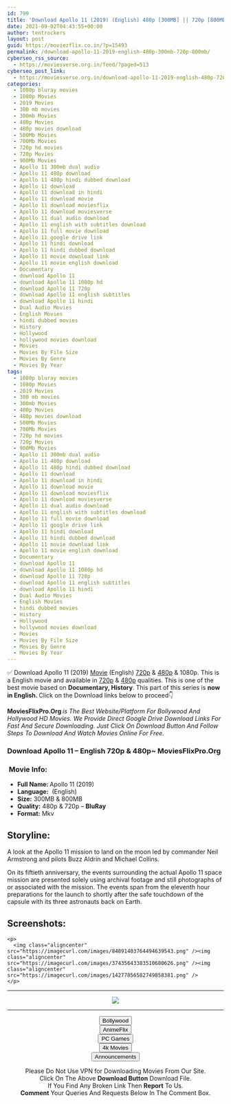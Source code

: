 ```yaml
---
id: 799
title: 'Download Apollo 11 (2019) (English) 480p [300MB] || 720p [800MB]'
date: 2021-09-02T04:43:55+00:00
author: tentrockers
layout: post
guid: https://moviezflix.co.in/?p=15493
permalink: /download-apollo-11-2019-english-480p-300mb-720p-800mb/
cyberseo_rss_source:
  - https://moviesverse.org.in/feed/?paged=513
cyberseo_post_link:
  - https://moviesverse.org.in/download-apollo-11-2019-english-480p-720p/
categories:
  - 1080p bluray movies
  - 1080p Movies
  - 2019 Movies
  - 300 mb movies
  - 300mb Movies
  - 480p Movies
  - 480p movies download
  - 500Mb Movies
  - 700Mb Movies
  - 720p hd movies
  - 720p Movies
  - 900Mb Movies
  - Apollo 11 300mb dual audio
  - Apollo 11 480p download
  - Apollo 11 480p hindi dubbed download
  - Apollo 11 download
  - Apollo 11 download in hindi
  - Apollo 11 download movie
  - Apollo 11 download moviesflix
  - Apollo 11 download moviesverse
  - Apollo 11 dual audio download
  - Apollo 11 english with subtitles download
  - Apollo 11 full movie download
  - Apollo 11 google drive link
  - Apollo 11 hindi download
  - Apollo 11 hindi dubbed download
  - Apollo 11 movie download link
  - Apollo 11 movie english download
  - Documentary
  - download Apollo 11
  - download Apollo 11 1080p hd
  - download Apollo 11 720p
  - download Apollo 11 english subtitles
  - download Apollo 11 hindi
  - Dual Audio Movies
  - English Movies
  - hindi dubbed movies
  - History
  - Hollywood
  - hollywood movies download
  - Movies
  - Movies By File Size
  - Movies By Genre
  - Movies By Year
tags:
  - 1080p bluray movies
  - 1080p Movies
  - 2019 Movies
  - 300 mb movies
  - 300mb Movies
  - 480p Movies
  - 480p movies download
  - 500Mb Movies
  - 700Mb Movies
  - 720p hd movies
  - 720p Movies
  - 900Mb Movies
  - Apollo 11 300mb dual audio
  - Apollo 11 480p download
  - Apollo 11 480p hindi dubbed download
  - Apollo 11 download
  - Apollo 11 download in hindi
  - Apollo 11 download movie
  - Apollo 11 download moviesflix
  - Apollo 11 download moviesverse
  - Apollo 11 dual audio download
  - Apollo 11 english with subtitles download
  - Apollo 11 full movie download
  - Apollo 11 google drive link
  - Apollo 11 hindi download
  - Apollo 11 hindi dubbed download
  - Apollo 11 movie download link
  - Apollo 11 movie english download
  - Documentary
  - download Apollo 11
  - download Apollo 11 1080p hd
  - download Apollo 11 720p
  - download Apollo 11 english subtitles
  - download Apollo 11 hindi
  - Dual Audio Movies
  - English Movies
  - hindi dubbed movies
  - History
  - Hollywood
  - hollywood movies download
  - Movies
  - Movies By File Size
  - Movies By Genre
  - Movies By Year
---
```

<div class="thecontent clearfix">
  <p>
    ✅ Download Apollo 11 (2019) <a href="https://moviesverse.org.in/category/movies/" data-wpel-link="internal">Movie</a> (English) <a href="https://moviesverse.org.in/720p-movies/" data-wpel-link="internal">720p</a>&nbsp;&&nbsp;<a href="https://moviesverse.org.in/480p-movies/" data-wpel-link="internal">480p</a> & 1080p. This is a English movie and available in <a href="https://moviesverse.org.in/720p-movies/" data-wpel-link="internal">720p</a>&nbsp;&&nbsp;<a href="https://moviesverse.org.in/480p-movies/" data-wpel-link="internal">480p</a> qualities. This is one of the best movie based on <strong>Documentary, History</strong>. This part of this series is <strong>now in <span>English. </span></strong><span>Click on the Download links below to proceed👇</span>
  </p>
  
  <p>
    <strong><span>MoviesFlixPro.Org&nbsp;</span></strong><em>is The Best Website/Platform For Bollywood And Hollywood HD Movies. We Provide Direct Google Drive Download Links For Fast And Secure Downloading. Just Click On Download Button And Follow Steps To&nbsp;Download And Watch Movies Online For Free.</em>
  </p>
  
  <h3>
    <span>Download Apollo 11 – English 720p & 480p~ MoviesFlixPro.Org</span>
  </h3>
  
  <h3>
    <span>&nbsp;Movie Info:&nbsp;</span>
  </h3>
  
  <ul>
    <li>
      <strong>Full Name: </strong>Apollo 11 (2019)
    </li>
    <li>
      <strong>Language:</strong>&nbsp; (English)
    </li>
    <li>
      <strong>Size:</strong> 300MB & 800MB
    </li>
    <li>
      <strong>Quality:</strong> 480p & 720p – <span><strong>BluRay</strong></span>
    </li>
    <li>
      <strong>Format:</strong>&nbsp;Mkv
    </li>
  </ul>
  
  <h2>
    <span>Storyline:</span>
  </h2>
  
  <p>
    A look at the Apollo 11 mission to land on the moon led by commander&nbsp;Neil Armstrong&nbsp;and pilots&nbsp;Buzz Aldrin&nbsp;and&nbsp;Michael Collins.
  </p>
  
  <div>
    On its fiftieth anniversary, the events surrounding the actual Apollo 11 space mission are presented solely using archival footage and still photographs of or associated with the mission. The events span from the eleventh hour preparations for the launch to shortly after the safe touchdown of the capsule with its three astronauts back on Earth.
  </div>
  
  <div class="summary_text">
    <h2>
      <span>Screenshots:</span>
    </h2>
    
    <p>
      <img class="aligncenter" src="https://imagecurl.com/images/84891403764494639543.png" /><img class="aligncenter" src="https://imagecurl.com/images/37435643383510680626.png" /><img class="aligncenter" src="https://imagecurl.com/images/14277856582749858381.png" />
    </p>
  </div>
</div>

<center>
  </p> 
  
  <hr />
  
  <p>
    <a href="http://gdrivepro.xyz/join.php" data-wpel-link="external" target="_blank" rel="nofollow external noopener noreferrer"><img src="https://i.imgur.com/FhMdWdW.png" /></a>
  </p>
  
  <hr />
  
  <p>
    <a href="https://dogemovies.xyz" target="_blank" data-wpel-link="external" rel="nofollow external noopener noreferrer"><button class="button button5">Bollywood</button></a><br /> <a href="https://animeflix.in" target="_blank" data-wpel-link="external" rel="nofollow external noopener noreferrer"><button class="button button5">AnimeFlix</button></a><br /> <a href="https://gamesflix.net/" target="_blank" data-wpel-link="external" rel="nofollow external noopener noreferrer"><button class="button button5">PC Games</button></a><br /> <a href="https://uhdmovies.in" target="_blank" data-wpel-link="external" rel="nofollow external noopener noreferrer"><button class="button button5">4k Movies</button></a><br /> <a href="https://moviesverse.org.in/announcements/" target="_blank" data-wpel-link="internal" rel="noopener"><button class="button button5">Announcements</button></a>
  </p>
  
  <div class="alert alert-danger">
    Please Do Not Use VPN for Downloading Movies From Our Site.
  </div>
  
  <div class="alert alert-success">
    Click On The Above <strong>Download Button</strong> Download File.
  </div>
  
  <div class="alert alert-warning">
    If You Find Any Broken Link Then <strong>Report</strong> To Us.
  </div>
  
  <div class="alert alert-info">
    <strong>Comment</strong> Your Queries And Requests Below In The Comment Box.
  </div>
  
  <p>
    </center>
  </p>